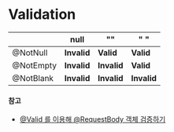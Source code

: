 # Validation



|           | null        | ""          | " "         |
| --------- | ----------- | ----------- | ----------- |
| @NotNull  | **Invalid** | **Valid**   | **Valid**   |
| @NotEmpty | **Invalid** | **Invalid** | **Valid**   |
| @NotBlank | **Invalid** | **Invalid** | **Invalid** |



#### 참고

- [@Valid 를 이용해 @RequestBody 객체 검증하기](https://jyami.tistory.com/55)

